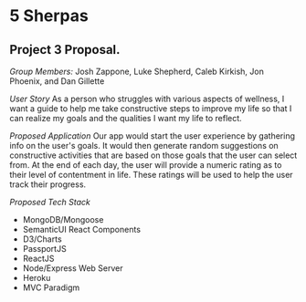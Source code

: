 # 5 Sherpas

## Project 3 Proposal.

_Group Members:_ Josh Zappone, Luke Shepherd, Caleb Kirkish, Jon Phoenix, and Dan Gillette

_User Story_
As a person who struggles with various aspects of wellness, I want a guide to help me take constructive steps to improve my life so that I can realize my goals and the qualities I want my life to reflect.

_Proposed Application_
Our app would start the user experience by gathering info on the user's goals. It would then generate random suggestions on constructive activities that are based on those goals that the user can select from. At the end of each day, the user will provide a numeric rating as to their level of contentment in life. These ratings will be used to help the user track their progress.

_Proposed Tech Stack_

- MongoDB/Mongoose
- SemanticUI React Components
- D3/Charts
- PassportJS
- ReactJS
- Node/Express Web Server
- Heroku
- MVC Paradigm

